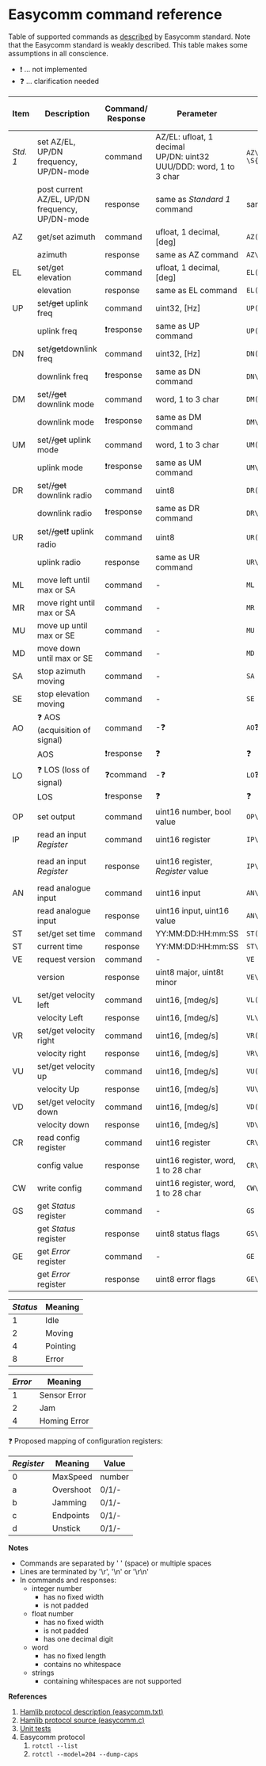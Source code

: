 # Easycomm command reference

Table of supported commands as [described](https://github.com/Hamlib/Hamlib/tree/master/rotators/easycomm/easycomm.txt) by Easycomm standard.
Note that the Easycomm standard is weakly described.
This table makes some assumptions in all conscience.
- :exclamation: ... not implemented
- :question: ... clarification needed

| Item     | Description                                     | Command/<br>Response  | Perameter                                                               | Structure                                                           | Example                                              | Easycomm<br>Standard | Hamlib<br>Config<br>Token |
|----------|-------------------------------------------------|-----------------------|-------------------------------------------------------------------------|---------------------------------------------------------------------|------------------------------------------------------|----------------------|---------------------------|
| *Std. 1* | set AZ/EL, <br>UP/DN frequency, <br>UP/DN-mode  | command               | AZ/EL: ufloat, 1 decimal<br>UP/DN: uint32<br>UUU/DDD: word, 1 to 3 char | `AZ\d{1,3}\.\d EL\d{1,3}\.\d UP\d{1,10} \S{1,3} DN\d{1,10} \S{1,3}` | `AZ123.1 EL123.1 UP1231231231 LSB DN1231231231 USB`  | 1                    |                           |
|          | post current AZ/EL, UP/DN frequency, UP/DN-mode | response              | same as *Standard 1* command                                            | same as *Easycomm 1* command                                        | same as *Easycomm 1* command                         | 1                    |                           |
| AZ       | get/set azimuth                                 | command               | ufloat, 1 decimal, [deg]                                                | `AZ(\d{1,3}\.\d)?`                                                  | set `AZ123.1`, get `AZ`                              | 2                    |                           |
|          | azimuth                                         | response              | same as AZ command                                                      | `AZ\d{1,3}\.\d`                                                     | `AZ123.1`                                            | 2                    |                           |
| EL       | set/get elevation                               | command               | ufloat, 1 decimal, [deg]                                                | `EL(\d{1,3}\.\d)?`                                                  | set `EL123.1`, get `EL`                              | 2                    |                           |
|          | elevation                                       | response              | same as EL command                                                      | `EL(\d{1,3}\.\d)`                                                   | `EL123.1`                                            | 2                    |                           |
| UP       | set~~/get~~ uplink freq                         | command               | uint32, [Hz]                                                            | `UP(\d{1,10})?`                                                     | set `UP1231231231`, get `UR`                         | 2                    |                           |
|          | uplink freq                                     | :exclamation:response | same as UP command                                                      | `UP(\d{1,10})`                                                      | `UP1231231231`                                       | 2                    |                           |
| DN       | set~~/get~~downlink freq                        | command               | uint32, [Hz]                                                            | `DN(\d{1,10})?`                                                     | set `DN1231231231`, get `DN`                         | 2                    |                           |
|          | downlink freq                                   | :exclamation:response | same as DN command                                                      | `DN\d{1,10}`                                                        | `DN1231231231`                                       | 2                    |                           |
| DM       | set/~~/get~~ downlink mode                      | command               | word, 1 to 3 char                                                       | `DM(\S{1,3})?`                                                      | set `DMLSB`, `DMAM`, `DM-`; get `DM`                 | 2                    |                           |
|          | downlink mode                                   | :exclamation:response | same as DM command                                                      | `DM\S{1,3}`                                                         | `DMLSB`                                              | 2                    |                           |
| UM       | set/~~/get~~ uplink mode                        | command               | word, 1 to 3 char                                                       | `UM(\S{1,3})?`                                                      | set `UMUSB`, `UMCW`, `UM-`; get `UM`                 | 2                    |                           |
|          | uplink mode                                     | :exclamation:response | same as UM command                                                      | `UM\S{1,3}`                                                         | `UMUSB`                                              | 2                    |                           |
| DR       | set/~~/get~~ downlink radio                     | command               | uint8                                                                   | `DR(\d{1,3})?`                                                      | set `DR999`, get `DR`                                | 2                    |                           |
|          | downlink radio                                  | :exclamation:response | same as DR command                                                      | `DR\d{1,3}`                                                         | `DR999`                                              | 2                    |                           |
| UR       | set/~~/get~~:exclamation: uplink radio          | command               | uint8                                                                   | `UR(\d{1,3})?`                                                      | set `UR999`, get `UR`                                | 2                    |                           |
|          | uplink radio                                    | response              | same as UR command                                                      | `UR\d{1,3}`                                                         | `UR999`                                              | 2                    |                           |
| ML       | move left until max or SA                       | command               | -                                                                       | `ML`                                                                | `ML`                                                 | 2                    |                           |
| MR       | move right until max or SA                      | command               | -                                                                       | `MR`                                                                | `MR`                                                 | 2                    |                           |
| MU       | move up until max or SE                         | command               | -                                                                       | `MU`                                                                | `MU`                                                 | 2                    |                           |
| MD       | move down until max or SE                       | command               | -                                                                       | `MD`                                                                | `MD`                                                 | 2                    |                           |
| SA       | stop azimuth moving                             | command               | -                                                                       | `SA`                                                                | `SA`                                                 | 2                    |                           |
| SE       | stop elevation moving                           | command               | -                                                                       | `SE`                                                                | `SE`                                                 | 2                    |                           |
| AO       | :question: AOS (acquisition of signal)          | command               | -:question:                                                             | `AO`:question:                                                      | :question:                                           | 2                    |                           |
|          | AOS                                             | :exclamation:response | :question:                                                              | :question:                                                          | :question:                                           | 2                    |                           |
| LO       | :question: LOS (loss of signal)                 | :question:command     | -:question:                                                             | `LO`:question:                                                      | :question:                                           | 2                    |                           |
|          | LOS                                             | :exclamation:response | :question:                                                              | :question:                                                          | :question:                                           | 2                    |                           |
| OP       | set output                                      | command               | uint16 number, bool value                                               | `OP\d{1,3},[01]`                                                    | `OP0,1`, `OP999,0`                                   | 2, 3                 |                           |
| IP       | read an input *Register*                        | command               | uint16 register                                                         | `IP\d{1,3}`                                                         | `IP0`, `IP1`, `IP2`, `IP3`, `IP999`                  | 2, 3                 |                           |
|          | read an input *Register*                        | response              | uint16 register, *Register* value                                       | `IP\d{1,3},[\S]+`                                                   | `IP0,0`, `IP1,1`, `IP2,1.141`, `IP3,-`, `IP999,asdf` | 2, 3                 |                           |
| AN       | read analogue input                             | command               | uint16 input                                                            | `AN\d{1,3}`                                                         | `AN0`, `AN999`                                       | 2, 3                 |                           |
|          | read analogue input                             | response              | uint16 input, uint16 value                                              | `AN\d{1,3},\d{1,5}`                                                 | `AN0,65535`, `AN999,0`                               | 2, 3                 |                           |
| ST       | set/get set time                                | command               | YY:MM:DD:HH:mm:SS                                                       | `ST(\d{2}:\d{2}:\d{2}:\d{2}:\d{2}:\d{2})?`                          | `ST22:01:19:02:30:16`                                | 2                    |                           |
| ST       | current time                                    | response              | YY:MM:DD:HH:mm:SS                                                       | `ST\d{2}:\d{2}:\d{2}:\d{2}:\d{2}:\d{2}`                             | `ST22:01:19:02:30:16`                                | 2                    |                           |
| VE       | request version                                 | command               | -                                                                       | `VE`                                                                | `VE`                                                 | 2, 3                 |                           |
|          | version                                         | response              | uint8 major, uint8t minor                                               | `VE\d{1,3}.\d{1,3}`                                                 | `VE0.123`                                            | 2                    |                           |
| VL       | set/get velocity left                           | command               | uint16, [mdeg/s]                                                        | `VL(\d{1,3})?`                                                      | set `VL123`, get `VL`                                | 3                    |                           |
|          | velocity Left                                   | response              | uint16, [mdeg/s]                                                        | `VL\d{1,3}`                                                         | `VL123`                                              | 3                    |                           |
| VR       | set/get velocity right                          | command               | uint16, [mdeg/s]                                                        | `VR(\d{1,3})?`                                                      | set `VR123`, get `VR`                                | 3                    |                           |
|          | velocity right                                  | response              | uint16, [mdeg/s]                                                        | `VR\d{1,3}`                                                         | `VR123`                                              | 3                    |                           |
| VU       | set/get velocity up                             | command               | uint16, [mdeg/s]                                                        | `VU(\d{1,3})?`                                                      | set `VU123`, get `VU`                                | 3                    |                           |
|          | velocity Up                                     | response              | uint16, [mdeg/s]                                                        | `VU\d{1,3}`                                                         | `VU123`                                              | 3                    |                           |
| VD       | set/get velocity down                           | command               | uint16, [mdeg/s]                                                        | `VD(\d{1,3})?`                                                      | set `VD123`, get `VD`                                | 3                    |                           |
|          | velocity down                                   | response              | uint16, [mdeg/s]                                                        | `VD\d{1,3}`                                                         | `VD123`                                              | 3                    |                           |
| CR       | read config register                            | command               | uint16 register                                                         | `CR\d{1,5}`                                                         | `CR1`                                                | 3                    | 1                         |
|          | config value                                    | response              | uint16 register, word, 1 to 28 char                                     | `CR\d{1,5},[\S]{1,28}`                                              | `CR1,0`, `CR1,123.1`, `CR2,adsf`                     | 3                    | 1                         |
| CW       | write config                                    | command               | uint16 register, word, 1 to 28 char                                     | `CW\d{1,5},[\S]{1,28}`                                              | `CW1,0`, `CW1,123.1`, `CW2,adsf`                     | 3                    | 2                         |
| GS       | get *Status* register                           | command               | -                                                                       | `GS`                                                                | `GS`                                                 | 3                    | 3                         |
|          | get *Status* register                           | response              | uint8 status flags                                                      | `GS\d{1,3}`                                                         | `GS1`, `GS9`                                         | 3                    | 3                         |
| GE       | get *Error* register                            | command               | -                                                                       | `GE`                                                                | `GE`                                                 | 3                    | 4                         |
|          | get *Error* register                            | response              | uint8 error flags                                                       | `GE\d{1,3}`                                                         | `GE1`, `GE5`                                         | 3                    | 4                         |


| *Status* | Meaning  |
|----------|----------|
| 1        | Idle     |
| 2        | Moving   |
| 4        | Pointing |
| 8        | Error    |

| *Error* | Meaning      |
|---------|--------------|
| 1       | Sensor Error |
| 2       | Jam          |
| 4       | Homing Error |

:question: Proposed mapping of configuration registers:

| *Register* | Meaning   | Value  |
|------------|-----------|--------|
| 0          | MaxSpeed  | number |
| a          | Overshoot | 0/1/-  |
| b          | Jamming   | 0/1/-  |
| c          | Endpoints | 0/1/-  |
| d          | Unstick   | 0/1/-  |

**Notes**
* Commands are separated by ' ' (space) or multiple spaces
* Lines are terminated by '\r', '\n' or '\r\n'
* In commands and responses:
  * integer number
    * has no fixed width
    * is not padded
  * float number
    * has no fixed width
    * is not padded
    * has one decimal digit
  * word
    * has no fixed length
    * contains no whitespace
  * strings
    * containing whitespaces are not supported

**References**
1. [Hamlib protocol description (easycomm.txt)](https://github.com/Hamlib/Hamlib/tree/master/rotators/easycomm/easycomm.txt)
2. [Hamlib protocol source (easycomm.c)](https://github.com/Hamlib/Hamlib/tree/master/rotators/easycomm/easycomm.c)
3. [Unit tests](https://github.com/yapiolibs/hamlib-rotctl-easycomm-parser/tree/main/test/test)
4. Easycomm protocol
   1. `rotctl --list`
   2. `rotctl --model=204 --dump-caps`
